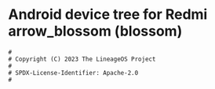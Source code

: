 # Android device tree for Redmi arrow_blossom (blossom)

```
#
# Copyright (C) 2023 The LineageOS Project
#
# SPDX-License-Identifier: Apache-2.0
#
```

